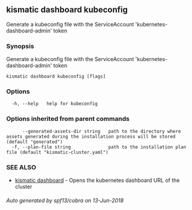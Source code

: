 ## kismatic dashboard kubeconfig

Generate a kubeconfig file with the ServiceAccount 'kubernetes-dashboard-admin' token

### Synopsis

Generate a kubeconfig file with the ServiceAccount 'kubernetes-dashboard-admin' token

```
kismatic dashboard kubeconfig [flags]
```

### Options

```
  -h, --help   help for kubeconfig
```

### Options inherited from parent commands

```
      --generated-assets-dir string   path to the directory where assets generated during the installation process will be stored (default "generated")
  -f, --plan-file string              path to the installation plan file (default "kismatic-cluster.yaml")
```

### SEE ALSO

* [kismatic dashboard](kismatic_dashboard.md)	 - Opens the kubernetes dashboard URL of the cluster

###### Auto generated by spf13/cobra on 13-Jun-2018
